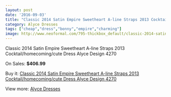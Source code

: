 ```yaml
---
layout: post
date: '2016-09-03'
title: "Classic 2014 Satin Empire Sweetheart A-line Straps 2013 Cocktail/homecoming/cute Dress Alyce Design 4270"
category: Alyce Dresses
tags: ["cheap","dress","bonny","empire","charming"]
image: http://www.neoformal.com/795-thickbox_default/classic-2014-satin-empire-sweetheart-a-line-straps-2013-cocktail-homecoming-cute-dress-alyce-design-4270.jpg
---
```

Classic 2014 Satin Empire Sweetheart A-line Straps 2013 Cocktail/homecoming/cute Dress Alyce Design 4270

On Sales: **$406.99**
<a href="https://www.neoformal.com/en/alyce-dresses/285-classic-2014-satin-empire-sweetheart-a-line-straps-2013-cocktail-homecoming-cute-dress-alyce-design-4270.html"><amp-img layout="responsive" width="600" height="600" src="//www.neoformal.com/795-thickbox_default/classic-2014-satin-empire-sweetheart-a-line-straps-2013-cocktail-homecoming-cute-dress-alyce-design-4270.jpg" alt="Classic 2014 Satin Empire Sweetheart A-line Straps 2013 Cocktail/homecoming/cute Dress Alyce Design 4270 0" /></a>
<a href="https://www.neoformal.com/en/alyce-dresses/285-classic-2014-satin-empire-sweetheart-a-line-straps-2013-cocktail-homecoming-cute-dress-alyce-design-4270.html"><amp-img layout="responsive" width="600" height="600" src="//www.neoformal.com/796-thickbox_default/classic-2014-satin-empire-sweetheart-a-line-straps-2013-cocktail-homecoming-cute-dress-alyce-design-4270.jpg" alt="Classic 2014 Satin Empire Sweetheart A-line Straps 2013 Cocktail/homecoming/cute Dress Alyce Design 4270 1" /></a>

Buy it: [Classic 2014 Satin Empire Sweetheart A-line Straps 2013 Cocktail/homecoming/cute Dress Alyce Design 4270](https://www.neoformal.com/en/alyce-dresses/285-classic-2014-satin-empire-sweetheart-a-line-straps-2013-cocktail-homecoming-cute-dress-alyce-design-4270.html "Classic 2014 Satin Empire Sweetheart A-line Straps 2013 Cocktail/homecoming/cute Dress Alyce Design 4270")

View more: [Alyce Dresses](https://www.neoformal.com/en/3-alyce-dresses "Alyce Dresses")